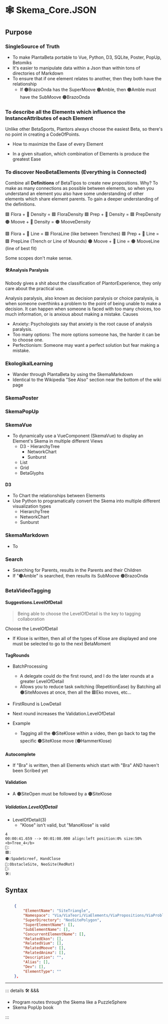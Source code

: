 # 🕸 Skema_Core.JSON

## Purpose

### SingleSource of Truth

- To make PlantaBeta portable to Vue, Python, D3, SQLite, Poster, PopUp, Betomiks
- It's easier to manipulate data within a Json than within tons of directories of Markdown
- To ensure that if one element relates to another, then they both have the relationship
    - If 🟠BrazoOnda has the SuperMoove 🟠Amble, then 🟠Amble must have the SubMoove 🟠BrazoOnda

### To describe all the Elements which influence the InstanceAttributes of each Element

Unlike other BetaSports, Plantors always choose the easiest Beta, so there's no point in creating a CodeOfPoints.

- How to maximize the Ease of every Element

- In a given situation, which combination of Elements is produce the greatest Ease

### To discover NeoBetaElements (Everything is Connected)

Combine all **Definitions** of BetaTipos to create new propositions. Why? To make as many connections as possible between elements, so when you understand an element you also have some understanding of other elements which share element parents. To gain a deeper understanding of the definitions.

🟩 Flora + 🔻 Density = 🟩 FloraDensity
🟩 Prep + 🔻 Density = 🟩 PrepDensity
🟠 Moove + 🔻 Density = 🟠 MooveDensity

🟩 Flora + 🔻 Line = 🟩 FloraLine (like between Trenches)
🟩 Prep + 🔻 Line = 🟩 PrepLine (Trench or Line of Mounds)
🟠 Moove + 🔻 Line = 🟠 MooveLine (line of best fit)

Some scopes don't make sense.

#### 🛠<dev>Analysis Paralysis</dev>

Nobody gives a shit about the classification of PlantorExperience, they only care about the practical use.

Analysis paralysis, also known as decision paralysis or choice paralysis, is when someone overthinks a problem to the point of being unable to make a decision. It can happen when someone is faced with too many choices, too much information, or is anxious about making a mistake.
Causes

- Anxiety: Psychologists say that anxiety is the root cause of analysis paralysis.
- Too many options: The more options someone has, the harder it can be to choose one.
- Perfectionism: Someone may want a perfect solution but fear making a mistake.

### EkologikalLearning

- Wander through PlantaBeta by using the SkemaMarkdown
- Identical to the Wikipedia "See Also" section near the bottom of the wiki page

### SkemaPoster

### SkemaPopUp

### SkemaVue

- To dynamically use a VueComponent (SkemaVue) to display an Element's Skema in multiple different Views
    - D3
            - HierarchyTree
        - NetworkChart
        - Sunburst
    - List
    - Grid
    - BetaGlyphs

#### D3

- To Chart the relationships between Elements
- Use Python to programatically convert the Skema into multiple different visualization types
    - HierarchyTree
    - NetworkChart
    - Sunburst

### SkemaMarkdown

- To

### Search

- Searching for Parents, results in the Parents and their Children
- If "🟠Amble" is searched, then results its SubMoove 🟠BrazoOnda

### BetaVideoTagging

#### Suggestions.LevelOfDetail

> Being able to choose the LevelOfDetail is the key to tagging collaboration

Choose the LevelOfDetail

- If Klose is written, then all of the types of Klose are displayed and one must be selected to go to the next BetaMoment

#### TagRounds

- BatchProcessing
    - A delegate could do the first round, and I do the later rounds at a greater LevelOfDetail
    - Allows you to reduce task switching (RepetitionEase) by Batching all 🟠SiteMooves at once, then all the 🟩Eko moves, etc...

- FirstRound is LowDetail
- Next round increases the Validation.LevelOfDetail

- Example
    - Tagging all the 🟠SiteKlose within a video, then go back to tag the specific 🟠SiteKlose move (🟠HammerKlose)

#### Autocomplete

- If "Bra" is written, then all Elements which start with "Bra" AND haven't been Scribed yet

#### Validation

- A 🟠SiteOpen must be followed by a 🟠SiteKlose

##### Validation.LevelOfDetail

- LevelOfDetail(3)
    - "Klose" isn't valid, but "ManoKlose" is valid

```vtt
4
00:00:41.659 --> 00:01:08.000 align:left position:0% size:50%
<b>Tree_4</b>
🔷:
🟩:
🟠:SpadeScreef, HandClose
🔻:ObstacleSite, NeoSite(RedRot)
💜:
🛠:
```

## Syntax

```json

    {
        "ElementName": "SiteTriangle",
        "Namespace": "Via/ViaTeori/ViaElements/ViaPropositions/ViaProblem/SelectNeosite/NeoSitePolygon/SiteTriangle",
        "SuperDirectory": "NeoSitePolygon",
        "SuperElementName": [],
        "SubElementName": [],
        "ConcurrentElementName": [],
        "RelatedEkon": [],
        "RelatedVium": [],
        "RelatedMoove": [],
        "RelatedAnima": [],
        "Description": "",
        "Alias": [],
        "Dev": [],
        "ElementType": ""
    },

```

---

<!-- =================================================== -->
<!-- =================================================== -->
<!-- =================================================== -->
<!-- =================================================== -->
<!-- =================================================== -->
::: details 🛠 <dev>&&&</dev>

- Program routes through the Skema like a PuzzleSphere
- Skema PopUp book

:::
